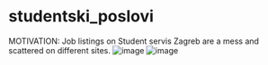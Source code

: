 # studentski_poslovi

MOTIVATION: Job listings on Student servis Zagreb are a mess and scattered on different sites.
![image](https://user-images.githubusercontent.com/96391450/192007076-f4b568a0-e818-4793-903b-1c5707aa7246.png) ![image](https://user-images.githubusercontent.com/96391450/192007516-48ce8bcb-dd5a-447c-90b6-1a229f6febcc.png)

